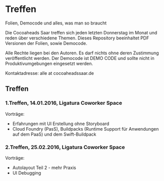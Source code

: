 # Treffen
Folien, Democode und alles, was man so braucht

Die Cocoaheads Saar treffen sich jeden letzten Donnerstag im Monat und reden über verschiedene Themen.
Dieses Repository beeinhaltet PDF Versionen der Folien, sowie Democode.

Alle Rechte liegen bei den Autoren. Es darf nichts ohne deren Zustimmung veröffentlicht werden. 
Der Democode ist DEMO CODE und sollte nicht in Produktivumgebungen eingesetzt werden.

Kontaktadresse: alle at cocoaheadssaar.de

## Treffen

### 1.Treffen, 14.01.2016, Ligatura Coworker Space

Vorträge: 
- Erfahrungen mit UI Erstellung ohne Storyboard
- Cloud Foundry (PasS), Buildpacks (Runtime Support für Anwendungen auf dem PaaS) und dem Swift-Buildpack

### 2.Treffen, 25.02.2016, Ligatura Coworker Space

Vorträge:
- Autolayout Teil 2 - mehr Praxis
- UI Debugging 
